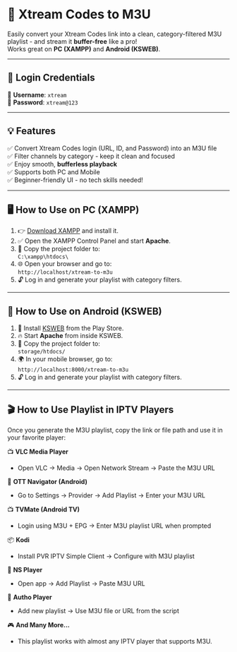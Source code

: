 # 🚀 Xtream Codes to M3U

Easily convert your Xtream Codes link into a clean, category-filtered M3U playlist - and stream it **buffer-free** like a pro!  
Works great on **PC (XAMPP)** and **Android (KSWEB)**.

---

## 🔐 Login Credentials

👤 **Username**: `xtream`  
🔑 **Password**: `xtream@123`

---

## 💡 Features

✅ Convert Xtream Codes login (URL, ID, and Password) into an M3U file  
✅ Filter channels by category - keep it clean and focused  
✅ Enjoy smooth, **bufferless playback**  
✅ Supports both PC and Mobile  
✅ Beginner-friendly UI - no tech skills needed!

---

## 🖥️ How to Use on PC (XAMPP)

1. 👉 [Download XAMPP](https://www.apachefriends.org/index.html) and install it.
2. ✅ Open the XAMPP Control Panel and start **Apache**.
3. 📂 Copy the project folder to:  
   `C:\xampp\htdocs\`
4. 🌐 Open your browser and go to:  
   `http://localhost/xtream-to-m3u`
5. 🔓 Log in and generate your playlist with category filters.

---

## 📱 How to Use on Android (KSWEB)

1. 📲 Install [KSWEB](https://play.google.com/store/apps/details?id=ru.kslabs.ksweb) from the Play Store.
2. 🔥 Start **Apache** from inside KSWEB.
3. 📁 Copy the project folder to:  
   `storage/htdocs/`
4. 🌍 In your mobile browser, go to:  
   `http://localhost:8000/xtream-to-m3u`
5. 🔓 Log in and generate your playlist with category filters.
---

## 🎬 How to Use Playlist in IPTV Players

Once you generate the M3U playlist, copy the link or file path and use it in your favorite player:

📺 **VLC Media Player**  
- Open VLC → Media → Open Network Stream → Paste the M3U URL

📲 **OTT Navigator (Android)**  
- Go to Settings → Provider → Add Playlist → Enter your M3U URL

📺 **TVMate (Android TV)**  
- Login using M3U + EPG → Enter M3U playlist URL when prompted

📦 **Kodi**  
- Install PVR IPTV Simple Client → Configure with M3U playlist

📱 **NS Player**  
- Open app → Add Playlist → Paste M3U URL

🧿 **Autho Player**  
- Add new playlist → Use M3U file or URL from the script

🎮 **And Many More...**  
- This playlist works with almost any IPTV player that supports M3U.
